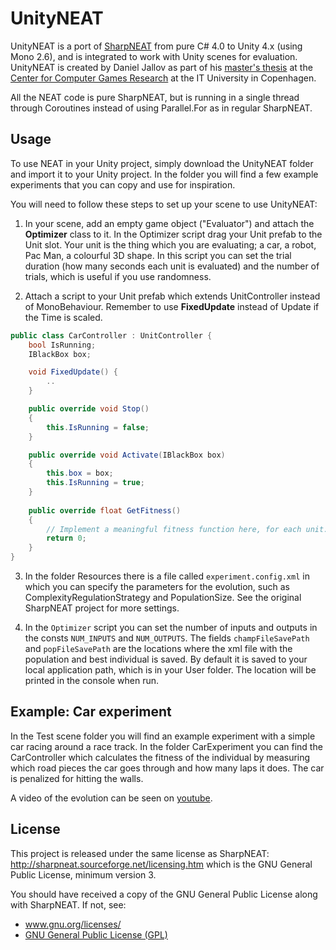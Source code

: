 UnityNEAT
=========

UnityNEAT is a port of [SharpNEAT] from pure C# 4.0 to Unity 4.x (using Mono 2.6), and is integrated to work with Unity scenes for evaluation. UnityNEAT is created by Daniel Jallov as part of his [master's thesis] at the [Center for Computer Games Research] at the IT University in Copenhagen.

All the NEAT code is pure SharpNEAT, but is running in a single thread through Coroutines instead of using Parallel.For as in regular SharpNEAT.

Usage
-----

To use NEAT in your Unity project, simply download the UnityNEAT folder and import it to your Unity project. In the folder you will find a few example experiments that you can copy and use for inspiration.

You will need to follow these steps to set up your scene to use UnityNEAT:

1. In your scene, add an empty game object ("Evaluator") and attach the **Optimizer** class to it. In the Optimizer script drag your Unit prefab to the Unit slot. Your unit is the thing which you are evaluating; a car, a robot, Pac Man, a colourful 3D shape. In this script you can set the trial duration (how many seconds each unit is evaluated) and the number of trials, which is useful if you use randomness.
    
2. Attach a script to your Unit prefab which extends UnitController instead of MonoBehaviour. Remember to use **FixedUpdate** instead of Update if the Time is scaled.
```c#
public class CarController : UnitController {
    bool IsRunning;
    IBlackBox box;

    void FixedUpdate() {
        ..
    }

    public override void Stop()
    {
        this.IsRunning = false;
    }

    public override void Activate(IBlackBox box)
    {
        this.box = box;
        this.IsRunning = true;
    }
    
    public override float GetFitness()
    {
        // Implement a meaningful fitness function here, for each unit.
        return 0;
    }
}
```

3. In the folder Resources there is a file called ```experiment.config.xml``` in which you can specify the parameters for the evolution, such as ComplexityRegulationStrategy and PopulationSize. See the original SharpNEAT project for more settings.

4. In the ```Optimizer``` script you can set the number of inputs and outputs in the consts ```NUM_INPUTS``` and ```NUM_OUTPUTS```. The fields ```champFileSavePath``` and ```popFileSavePath``` are the locations where the xml file with the population and best individual is saved. By default it is saved to your local application path, which is in your User folder. The location will be printed in the console when run.

Example: Car experiment
------

In the Test scene folder you will find an example experiment with a simple car racing around a race track. In the folder CarExperiment you can find the CarController which calculates the fitness of the individual by measuring which road pieces the car goes through and how many laps it does. The car is penalized for hitting the walls.

A video of the evolution can be seen on [youtube].

License
------

This project is released under the same license as SharpNEAT: http://sharpneat.sourceforge.net/licensing.htm
which is the GNU General Public License, minimum version 3.

You should have received a copy of the GNU General Public License along with SharpNEAT. If not, see:
<ul>
<li><a href="http://www.gnu.org/licenses">www.gnu.org/licenses/</a></li>
<li><a href="http://www.opensource.org/licenses/gpl-license.php" target="_parent" align="left">GNU
	General Public License (GPL)</a></li>
</ul>



[SharpNEAT]:http://sharpneat.sourceforge.net/
[Center for Computer Games Research]:http://game.itu.dk/index.php/About
[master's thesis]:http://jallov.com/thesis
[youtube]:http://youtu.be/sHc9u67JPWc
